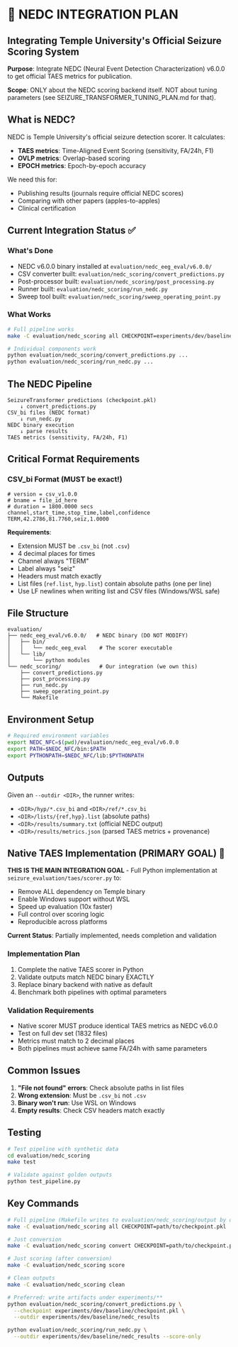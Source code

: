 # 🔧 NEDC INTEGRATION PLAN
## Integrating Temple University's Official Seizure Scoring System

**Purpose**: Integrate NEDC (Neural Event Detection Characterization) v6.0.0 to get official TAES metrics for publication.

**Scope**: ONLY about the NEDC scoring backend itself. NOT about tuning parameters (see SEIZURE_TRANSFORMER_TUNING_PLAN.md for that).

## What is NEDC?

NEDC is Temple University's official seizure detection scorer. It calculates:
- **TAES metrics**: Time-Aligned Event Scoring (sensitivity, FA/24h, F1)
- **OVLP metrics**: Overlap-based scoring
- **EPOCH metrics**: Epoch-by-epoch accuracy

We need this for:
- Publishing results (journals require official NEDC scores)
- Comparing with other papers (apples-to-apples)
- Clinical certification

## Current Integration Status ✅

### What's Done
- NEDC v6.0.0 binary installed at `evaluation/nedc_eeg_eval/v6.0.0/`
- CSV converter built: `evaluation/nedc_scoring/convert_predictions.py`
- Post-processor built: `evaluation/nedc_scoring/post_processing.py`
- Runner built: `evaluation/nedc_scoring/run_nedc.py`
- Sweep tool built: `evaluation/nedc_scoring/sweep_operating_point.py`

### What Works
```bash
# Full pipeline works
make -C evaluation/nedc_scoring all CHECKPOINT=experiments/dev/baseline/checkpoint.pkl

# Individual components work
python evaluation/nedc_scoring/convert_predictions.py ...
python evaluation/nedc_scoring/run_nedc.py ...
```

## The NEDC Pipeline

```
SeizureTransformer predictions (checkpoint.pkl)
    ↓ convert_predictions.py
CSV_bi files (NEDC format)
    ↓ run_nedc.py
NEDC binary execution
    ↓ parse results
TAES metrics (sensitivity, FA/24h, F1)
```

## Critical Format Requirements

### CSV_bi Format (MUST be exact!)
```csv
# version = csv_v1.0.0
# bname = file_id_here
# duration = 1800.0000 secs
channel,start_time,stop_time,label,confidence
TERM,42.2786,81.7760,seiz,1.0000
```

**Requirements**:
- Extension MUST be `.csv_bi` (not `.csv`)
- 4 decimal places for times
- Channel always "TERM"
- Label always "seiz"
- Headers must match exactly
 - List files (`ref.list`, `hyp.list`) contain absolute paths (one per line)
 - Use LF newlines when writing list and CSV files (Windows/WSL safe)

## File Structure

```
evaluation/
├── nedc_eeg_eval/v6.0.0/   # NEDC binary (DO NOT MODIFY)
│   ├── bin/
│   │   └── nedc_eeg_eval    # The scorer executable
│   └── lib/
│       └── python modules
└── nedc_scoring/            # Our integration (we own this)
    ├── convert_predictions.py
    ├── post_processing.py
    ├── run_nedc.py
    ├── sweep_operating_point.py
    └── Makefile
```

## Environment Setup

```bash
# Required environment variables
export NEDC_NFC=$(pwd)/evaluation/nedc_eeg_eval/v6.0.0
export PATH=$NEDC_NFC/bin:$PATH
export PYTHONPATH=$NEDC_NFC/lib:$PYTHONPATH
```

## Outputs

Given an `--outdir <DIR>`, the runner writes:
- `<DIR>/hyp/*.csv_bi` and `<DIR>/ref/*.csv_bi`
- `<DIR>/lists/{ref,hyp}.list` (absolute paths)
- `<DIR>/results/summary.txt` (official NEDC output)
- `<DIR>/results/metrics.json` (parsed TAES metrics + provenance)

## Native TAES Implementation (PRIMARY GOAL) 🎯

**THIS IS THE MAIN INTEGRATION GOAL** - Full Python implementation at `seizure_evaluation/taes/scorer.py` to:
- Remove ALL dependency on Temple binary
- Enable Windows support without WSL
- Speed up evaluation (10x faster)
- Full control over scoring logic
- Reproducible across platforms

**Current Status**: Partially implemented, needs completion and validation

### Implementation Plan
1. Complete the native TAES scorer in Python
2. Validate outputs match NEDC binary EXACTLY
3. Replace binary backend with native as default
4. Benchmark both pipelines with optimal parameters

### Validation Requirements
- Native scorer MUST produce identical TAES metrics as NEDC v6.0.0
- Test on full dev set (1832 files)
- Metrics must match to 2 decimal places
- Both pipelines must achieve same FA/24h with same parameters

## Common Issues

1. **"File not found" errors**: Check absolute paths in list files
2. **Wrong extension**: Must be `.csv_bi` not `.csv`
3. **Binary won't run**: Use WSL on Windows
4. **Empty results**: Check CSV headers match exactly

## Testing

```bash
# Test pipeline with synthetic data
cd evaluation/nedc_scoring
make test

# Validate against golden outputs
python test_pipeline.py
```

## Key Commands

```bash
# Full pipeline (Makefile writes to evaluation/nedc_scoring/output by default)
make -C evaluation/nedc_scoring all CHECKPOINT=path/to/checkpoint.pkl

# Just conversion
make -C evaluation/nedc_scoring convert CHECKPOINT=path/to/checkpoint.pkl

# Just scoring (after conversion)
make -C evaluation/nedc_scoring score

# Clean outputs
make -C evaluation/nedc_scoring clean

# Preferred: write artifacts under experiments/**
python evaluation/nedc_scoring/convert_predictions.py \
  --checkpoint experiments/dev/baseline/checkpoint.pkl \
  --outdir experiments/dev/baseline/nedc_results

python evaluation/nedc_scoring/run_nedc.py \
  --outdir experiments/dev/baseline/nedc_results --score-only
```
